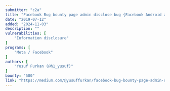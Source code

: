 ```yaml
---
submitter: "c2a"
title: "Facebook Bug bounty page admin disclose bug {Facebook Android app}"
date: "2019-07-12"
added: "2024-11-03"
description: ""
vulnerabilities: [
    "Information disclosure"
]
programs: [
    "Meta / Facebook"
]
authors: [
    "Yusuf Furkan (@h1_yusuf)"
]
bounty: "500"
link: "https://medium.com/@yusuffurkan/facebook-bug-bounty-page-admin-disclose-bug-facebook-android-app-c0fa50459177"
---
```




